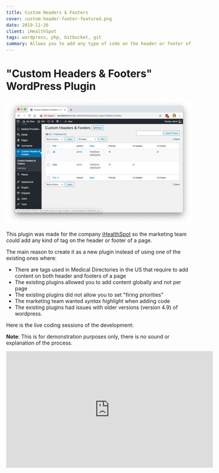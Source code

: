 ```yaml
---
title: Custom Headers & Footers
cover: custom-header-footer-featured.png
date: 2019-11-26
client: iHealthSpot
tags: wordpress, php, bitbucket, git
summary: Allows you to add any type of code on the header or footer of a WP page
---
```


# "Custom Headers & Footers" WordPress Plugin

![Cover Image](custom-header-footer-featured.png)

This plugin was made for the company [iHealthSpot](https://ihealthspot.com) so the marketing team could add any kind of tag on the header or footer of a page.

The main reason to create it as a new plugin instead of using one of the existing ones where:

- There are tags used in Medical Directories in the US that require to add content on both header and footers of a page
- The existing plugins allowed you to add content globally and not per page
- The existing plugins did not allow you to set "firing priorities"
- The marketing team wanted _syntax highlight_ when adding code
- The existing plugins had issues with older versions (version 4.9) of wordpress.

Here is the live coding sessions of the development:

**Note**: This is for demonstration purposes only, there is no sound or explanation of the process.

<div class="video-container">
<iframe width="560" height="315" src="https://www.youtube.com/embed/videoseries?list=PLqJrOd2CQU3cpPdSSU8k5V_ZmoRuISCfv" frameborder="0" allow="accelerometer; autoplay; encrypted-media; gyroscope; picture-in-picture" allowfullscreen></iframe>
</div>
